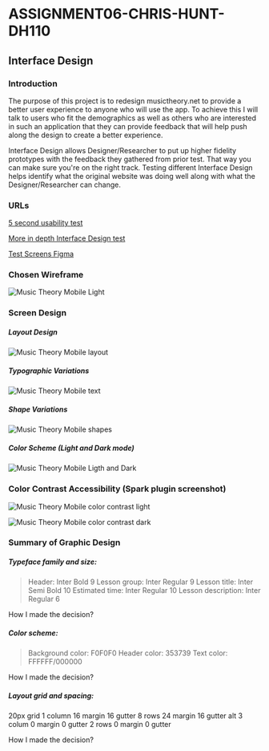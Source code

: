 # ASSIGNMENT06-CHRIS-HUNT-DH110

## Interface Design

### Introduction

The purpose of this project is to redesign musictheory.net to provide a better user experience to anyone who will use the app. To achieve this I will talk to users who fit the demographics as well as others who are interested in such an application that they can provide feedback that will help push along the design to create a better experience.

Interface Design allows Designer/Researcher to put up higher fidelity prototypes with the feedback they gathered from prior test. That way you can make sure you're on the right track. Testing different Interface Design helps identify what the original website was doing well along with what the Designer/Researcher can change.

### URLs

[5 second usability test](https://youtu.be/gVTsw0LuuA4)

[More in depth Interface Design test](https://youtu.be/lCJRRiDlMzo)

[Test Screens Figma](https://www.figma.com/file/QOXXEFvprdodF0daWYRbqX/Interface-Design-System?node-id=0%3A1)

### Chosen Wireframe

![Music Theory Mobile Light](Music%20Theory%20Mobile%20Light.png)

### Screen Design

##### Layout Design

![Music Theory Mobile layout](Layout.png)

##### Typographic Variations

![Music Theory Mobile text](Text.png)

##### Shape Variations

![Music Theory Mobile shapes](Shapes.png)

##### Color Scheme (Light and Dark mode)

![Music Theory Mobile Ligth and Dark](Light%20%20Dark.png)

### Color Contrast Accessibility (Spark plugin screenshot)

![Music Theory Mobile color contrast light](color%20contrast%20light.PNG)

![Music Theory Mobile color contrast dark](color%20contrast%20dark.PNG)

### Summary of Graphic Design

##### Typeface family and size:

>Header: Inter Bold 9
>Lesson group: Inter Regular 9
>Lesson title: Inter Semi Bold 10
>Estimated time: Inter Regular 10
>Lesson description: Inter Regular 6

How I made the decision?

##### Color scheme:

>Background color: F0F0F0
>Header color: 353739
>Text color: FFFFFF/000000

How I made the decision?

##### Layout grid and spacing:

20px grid
1 column 16 margin 16 gutter
8 rows 24 margin 16 gutter
alt
3 colum 0 margin 0 gutter
2 rows 0 margin 0 gutter

How I made the decision?
